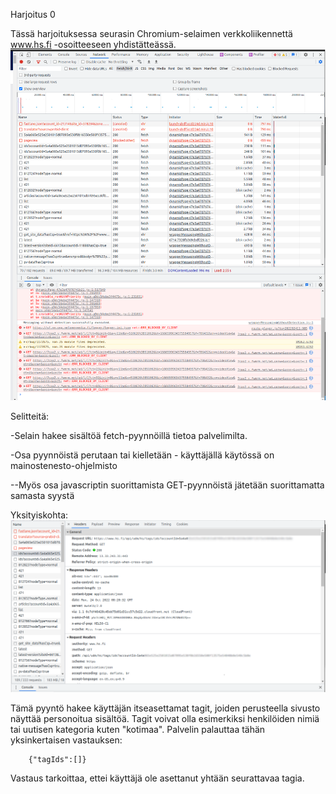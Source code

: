 Harjoitus 0

Tässä harjoituksessa seurasin Chromium-selaimen verkkoliikennettä www.hs.fi -osoitteeseen yhdistätteässä.
![asdas](./k.png)


Selitteitä:

-Selain hakee sisältöä fetch-pyynnöillä tietoa palvelimilta.

-Osa pyynnöistä perutaan tai kielletään - käyttäjällä käytössä on mainostenesto-ohjelmisto

--Myös osa javascriptin suorittamista GET-pyynnöistä jätetään suorittamatta samasta syystä


Yksityiskohta:
![asdas](./yy.png)

Tämä pyyntö hakee käyttäjän itseasettamat tagit, joiden perusteella sivusto näyttää personoitua sisältöä. Tagit voivat olla esimerkiksi henkilöiden nimiä tai uutisen kategoria kuten "kotimaa".
Palvelin palauttaa tähän yksinkertaisen vastauksen:


        {"tagIds":[]}

Vastaus tarkoittaa, ettei käyttäjä ole asettanut yhtään seurattavaa tagia.
